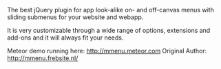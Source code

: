 The best jQuery plugin for app look-alike on- and off-canvas menus with sliding submenus for your website and webapp.

It is very customizable through a wide range of options, extensions and add-ons and it will always fit your needs.

Meteor demo running here: http://mmenu.meteor.com
Original Author: http://mmenu.frebsite.nl/
